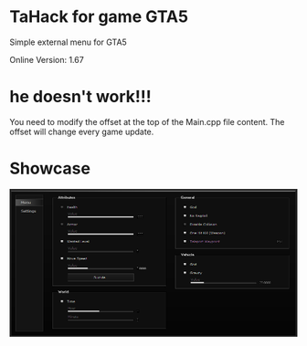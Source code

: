 # TaHack for game GTA5
Simple external menu for GTA5

Online Version: 1.67

# he doesn't work!!!
You need to modify the offset at the top of the Main.cpp file content. The offset will change every game update.

# Showcase
![image](https://github.com/Coslly/TaHack/blob/main/ShowImage.png?raw=true)
